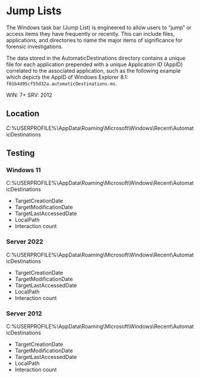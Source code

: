 # Jump Lists
The Windows task bar (Jump List) is engineered to allow users to “jump” or access items they have frequently or recently. This can include files, applications, and directories to name the major items of significance for forensic investigations.

The data stored in the AutomaticDestinations directory contains a unique file for each application prepended with a unique Application ID (AppID) correlated to the associated application, such as the following example which depicts the AppID of Windows Explorer 8.1: `f01b4d95cf55d32a.automaticDestinations-ms`.

WIN: 7+
SRV: 2012

## Location
C:%USERPROFILE%\AppData\Roaming\Microsoft\Windows\Recent\AutomaticDestinations

## Testing

### Windows 11
C:%USERPROFILE%\AppData\Roaming\Microsoft\Windows\Recent\AutomaticDestinations
- TargetCreationDate
- TargetModificationDate
- TargetLastAccessedDate
- LocalPath
- Interaction count

### Server 2022
C:%USERPROFILE%\AppData\Roaming\Microsoft\Windows\Recent\AutomaticDestinations
- TargetCreationDate
- TargetModificationDate
- TargetLastAccessedDate
- LocalPath
- Interaction count

### Server 2012
C:%USERPROFILE%\AppData\Roaming\Microsoft\Windows\Recent\AutomaticDestinations
- TargetCreationDate
- TargetModificationDate
- TargetLastAccessedDate
- LocalPath
- Interaction count